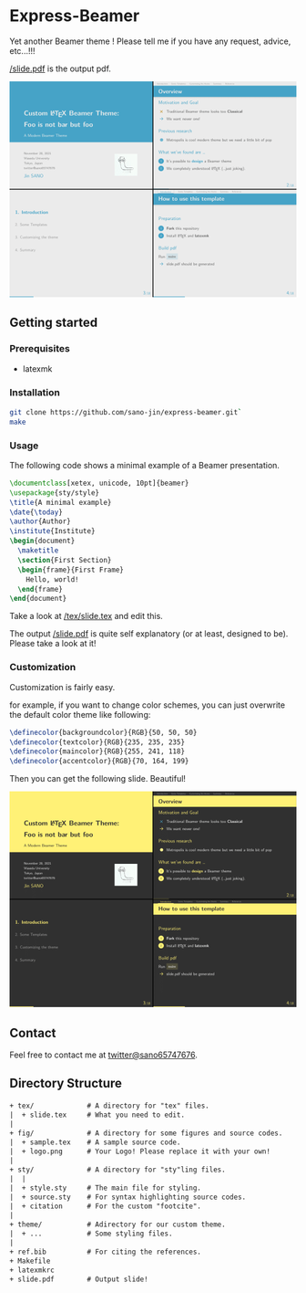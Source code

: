 # Express-Beamer

Yet another Beamer theme !
Please tell me if you have any request, advice, etc...!!!

[/slide.pdf](/slide.pdf) is the output pdf.

![slide image](/doc/slide-4up.png)


## Getting started
### Prerequisites
- latexmk

### Installation
```bash
git clone https://github.com/sano-jin/express-beamer.git`
make
```

### Usage

The following code shows a minimal example of a Beamer presentation.

```tex
\documentclass[xetex, unicode, 10pt]{beamer}
\usepackage{sty/style} 
\title{A minimal example}
\date{\today}
\author{Author}
\institute{Institute}
\begin{document}
  \maketitle
  \section{First Section}
  \begin{frame}{First Frame}
    Hello, world!
  \end{frame}
\end{document}
```

Take a look at [/tex/slide.tex](/tex/slide.tex) and edit this.

The output [/slide.pdf](/slide.pdf) is quite self explanatory (or at least, designed to be).
Please take a look at it!

### Customization

Customization is fairly easy.

for example, if you want to change color schemes, you can just overwrite the default color theme like following:

```tex
\definecolor{backgroundcolor}{RGB}{50, 50, 50}
\definecolor{textcolor}{RGB}{235, 235, 235}
\definecolor{maincolor}{RGB}{255, 241, 118}
\definecolor{accentcolor}{RGB}{70, 164, 199}
```

Then you can get the following slide. Beautiful!

![slide image](/doc/dark-theme-slide-4up.png)

## Contact

Feel free to contact me at [twitter@sano65747676](https://twitter.com/sano65747676).


## Directory Structure
```
+ tex/             # A directory for "tex" files.
|  + slide.tex     # What you need to edit.
|
+ fig/             # A directory for some figures and source codes.
|  + sample.tex    # A sample source code.
|  + logo.png      # Your Logo! Please replace it with your own!
|
+ sty/             # A directory for "sty"ling files.
|  |
|  + style.sty     # The main file for styling.
|  + source.sty    # For syntax highlighting source codes.
|  + citation      # For the custom "footcite".
|
+ theme/           # Adirectory for our custom theme.
|  + ...           # Some styling files.
|
+ ref.bib          # For citing the references.
+ Makefile
+ latexmkrc
+ slide.pdf        # Output slide!
```



